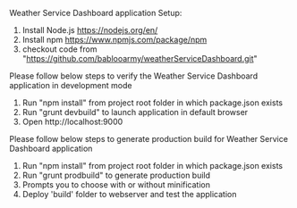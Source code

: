 Weather Service Dashboard application Setup:

1. Install Node.js https://nodejs.org/en/
2. Install npm https://www.npmjs.com/package/npm
3. checkout code from "https://github.com/bablooarmy/weatherServiceDashboard.git"

Please follow below steps to verify the Weather Service Dashboard application in development mode
1. Run "npm install" from project root folder in which package.json exists
2. Run "grunt devbuild" to launch application in default browser
3. Open http://localhost:9000

Please follow below steps to generate production build for Weather Service Dashboard application
1. Run "npm install" from project root folder in which package.json exists
2. Run "grunt prodbuild" to generate production build
3. Prompts you to choose with or without minification
4. Deploy 'build' folder to webserver and test the application

